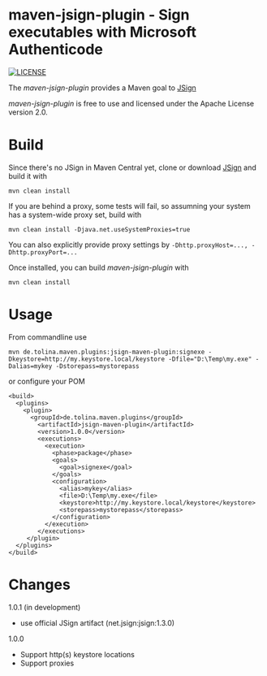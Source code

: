 maven-jsign-plugin - Sign executables with Microsoft Authenticode
=================================================================

[![LICENSE](https://img.shields.io/badge/license-Apache--2.0-blue.svg)](http://www.apache.org/licenses/LICENSE-2.0)

The _maven-jsign-plugin_ provides a Maven goal to [JSign](https://github.com/arxes-tolina/jsign)

_maven-jsign-plugin_ is free to use and licensed under the Apache License version 2.0.

Build
=====

Since there's no JSign in Maven Central yet, clone or download [JSign](https://github.com/arxes-tolina/jsign) and build it with
 
`mvn clean install`

If you are behind a proxy, some tests will fail, so assumning your system has a system-wide proxy set, build with 

`mvn clean install -Djava.net.useSystemProxies=true`

You can also explicitly provide proxy settings by `-Dhttp.proxyHost=..., -Dhttp.proxyPort=...`

Once installed, you can build _maven-jsign-plugin_ with 

`mvn clean install`

Usage
=====

From commandline use 

`mvn de.tolina.maven.plugins:jsign-maven-plugin:signexe -Dkeystore=http://my.keystore.local/keystore -Dfile="D:\Temp\my.exe" -Dalias=mykey -Dstorepass=mystorepass`

or configure your POM

    <build>
      <plugins>
        <plugin>
          <groupId>de.tolina.maven.plugins</groupId>
            <artifactId>jsign-maven-plugin</artifactId>
            <version>1.0.0</version>
            <executions>
              <execution>
                <phase>package</phase>
                <goals>
                  <goal>signexe</goal>
                </goals>
                <configuration>
                  <alias>mykey</alias>
                  <file>D:\Temp\my.exe</file>
                  <keystore>http://my.keystore.local/keystore</keystore>
                  <storepass>mystorepass</storepass>
                </configuration>
              </execution>
            </executions>
         </plugin>
      </plugins>
    </build>

Changes
=======
1.0.1 (in development)
* use official JSign artifact (net.jsign:jsign:1.3.0)

1.0.0
* Support http(s) keystore locations 
* Support proxies

